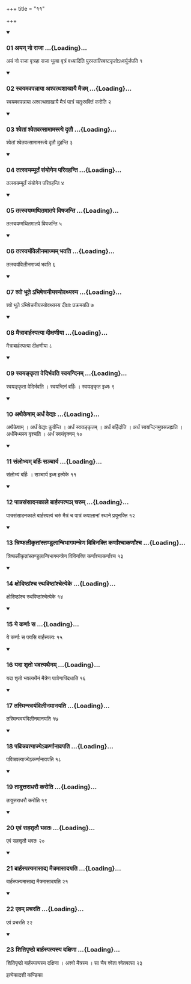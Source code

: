 +++
title = "११"

+++

<div class="js_include" includetitle="true" newlevelforh1="3" unfilled="" url="/vedAH_yajuH/taittirIyam/sUtram/ApastambaH/shrautam/vishvAsa-prastutiH/18/11/01_ayan_no_rAjA.md">
<details open><summary><h3>01 अयन् नो राजा ...{Loading}...</h3></summary>

अयं नो राजा वृत्रहा राजा भूत्वा वृत्रं वध्यादिति पुरस्तात्स्विष्टकृतोऽध्वर्युर्जपति १
</details>
</div>

<div class="js_include collapsed" newlevelforh1="4" title="सर्वाष् टीकाः" url="/vedAH_yajuH/taittirIyam/sUtram/ApastambaH/shrautam/sarvASh_TIkAH/18/11/01_ayan_no_rAjA.md"> </div>



<div class="js_include collapsed" newlevelforh1="4" title="मूलम्" url="/vedAH_yajuH/taittirIyam/sUtram/ApastambaH/shrautam/mUlam/18/11/01_ayan_no_rAjA.md"> </div>


<div class="js_include" includetitle="true" newlevelforh1="3" unfilled="" url="/vedAH_yajuH/taittirIyam/sUtram/ApastambaH/shrautam/vishvAsa-prastutiH/18/11/02_svayamavapannAyA_ashvatthashAkhAyai_maitram.md">
<details open><summary><h3>02 स्वयमवपन्नाया अश्वत्थशाखायै मैत्रम् ...{Loading}...</h3></summary>

स्वयमवपन्नाया अश्वत्थशाखायै मैत्रं पात्रं चतुःस्रक्तिं करोति २
</details>
</div>

<div class="js_include collapsed" newlevelforh1="4" title="सर्वाष् टीकाः" url="/vedAH_yajuH/taittirIyam/sUtram/ApastambaH/shrautam/sarvASh_TIkAH/18/11/02_svayamavapannAyA_ashvatthashAkhAyai_maitram.md"> </div>



<div class="js_include collapsed" newlevelforh1="4" title="मूलम्" url="/vedAH_yajuH/taittirIyam/sUtram/ApastambaH/shrautam/mUlam/18/11/02_svayamavapannAyA_ashvatthashAkhAyai_maitram.md"> </div>


<div class="js_include" includetitle="true" newlevelforh1="3" unfilled="" url="/vedAH_yajuH/taittirIyam/sUtram/ApastambaH/shrautam/vishvAsa-prastutiH/18/11/03_shvetAM_shvetavatsAmAmastye_dRtau.md">
<details open><summary><h3>03 श्वेतां श्वेतवत्सामामस्त्ये दृतौ ...{Loading}...</h3></summary>

श्वेतां श्वेतवत्सामामस्त्ये दृतौ दुहन्ति ३
</details>
</div>

<div class="js_include collapsed" newlevelforh1="4" title="सर्वाष् टीकाः" url="/vedAH_yajuH/taittirIyam/sUtram/ApastambaH/shrautam/sarvASh_TIkAH/18/11/03_shvetAM_shvetavatsAmAmastye_dRtau.md"> </div>



<div class="js_include collapsed" newlevelforh1="4" title="मूलम्" url="/vedAH_yajuH/taittirIyam/sUtram/ApastambaH/shrautam/mUlam/18/11/03_shvetAM_shvetavatsAmAmastye_dRtau.md"> </div>


<div class="js_include" includetitle="true" newlevelforh1="3" unfilled="" url="/vedAH_yajuH/taittirIyam/sUtram/ApastambaH/shrautam/vishvAsa-prastutiH/18/11/04_tatsvayammUrtaM_saMyogena_parivahanti.md">
<details open><summary><h3>04 तत्स्वयम्मूर्तं संयोगेन परिवहन्ति ...{Loading}...</h3></summary>

तत्स्वयम्मूर्तं संयोगेन परिवहन्ति ४
</details>
</div>

<div class="js_include collapsed" newlevelforh1="4" title="सर्वाष् टीकाः" url="/vedAH_yajuH/taittirIyam/sUtram/ApastambaH/shrautam/sarvASh_TIkAH/18/11/04_tatsvayammUrtaM_saMyogena_parivahanti.md"> </div>



<div class="js_include collapsed" newlevelforh1="4" title="मूलम्" url="/vedAH_yajuH/taittirIyam/sUtram/ApastambaH/shrautam/mUlam/18/11/04_tatsvayammUrtaM_saMyogena_parivahanti.md"> </div>


<div class="js_include" includetitle="true" newlevelforh1="3" unfilled="" url="/vedAH_yajuH/taittirIyam/sUtram/ApastambaH/shrautam/vishvAsa-prastutiH/18/11/05_tatsvayammathitamAtape_viShajanti.md">
<details open><summary><h3>05 तत्स्वयम्मथितमातपे विषजन्ति ...{Loading}...</h3></summary>

तत्स्वयम्मथितमातपे विषजन्ति ५
</details>
</div>

<div class="js_include collapsed" newlevelforh1="4" title="सर्वाष् टीकाः" url="/vedAH_yajuH/taittirIyam/sUtram/ApastambaH/shrautam/sarvASh_TIkAH/18/11/05_tatsvayammathitamAtape_viShajanti.md"> </div>



<div class="js_include collapsed" newlevelforh1="4" title="मूलम्" url="/vedAH_yajuH/taittirIyam/sUtram/ApastambaH/shrautam/mUlam/18/11/05_tatsvayammathitamAtape_viShajanti.md"> </div>


<div class="js_include" includetitle="true" newlevelforh1="3" unfilled="" url="/vedAH_yajuH/taittirIyam/sUtram/ApastambaH/shrautam/vishvAsa-prastutiH/18/11/06_tatsvayaMvilInamAjyam_bhavati.md">
<details open><summary><h3>06 तत्स्वयंविलीनमाज्यम् भवति ...{Loading}...</h3></summary>

तत्स्वयंविलीनमाज्यं भवति ६
</details>
</div>

<div class="js_include collapsed" newlevelforh1="4" title="सर्वाष् टीकाः" url="/vedAH_yajuH/taittirIyam/sUtram/ApastambaH/shrautam/sarvASh_TIkAH/18/11/06_tatsvayaMvilInamAjyam_bhavati.md"> </div>



<div class="js_include collapsed" newlevelforh1="4" title="मूलम्" url="/vedAH_yajuH/taittirIyam/sUtram/ApastambaH/shrautam/mUlam/18/11/06_tatsvayaMvilInamAjyam_bhavati.md"> </div>


<div class="js_include" includetitle="true" newlevelforh1="3" unfilled="" url="/vedAH_yajuH/taittirIyam/sUtram/ApastambaH/shrautam/vishvAsa-prastutiH/18/11/07_shvo_bhUte.abhiShechanIyasyovathyasya.md">
<details open><summary><h3>07 श्वो भूते ऽभिषेचनीयस्योवथ्यस्य ...{Loading}...</h3></summary>

श्वो भूते ऽभिषेचनीयस्योवथ्यस्य दीक्षाः प्रक्रमयति ७
</details>
</div>

<div class="js_include collapsed" newlevelforh1="4" title="सर्वाष् टीकाः" url="/vedAH_yajuH/taittirIyam/sUtram/ApastambaH/shrautam/sarvASh_TIkAH/18/11/07_shvo_bhUte.abhiShechanIyasyovathyasya.md"> </div>



<div class="js_include collapsed" newlevelforh1="4" title="मूलम्" url="/vedAH_yajuH/taittirIyam/sUtram/ApastambaH/shrautam/mUlam/18/11/07_shvo_bhUte.abhiShechanIyasyovathyasya.md"> </div>


<div class="js_include" includetitle="true" newlevelforh1="3" unfilled="" url="/vedAH_yajuH/taittirIyam/sUtram/ApastambaH/shrautam/vishvAsa-prastutiH/18/11/08_maitrAbArhaspatyA_dIxaNIyA.md">
<details open><summary><h3>08 मैत्राबार्हस्पत्या दीक्षणीया ...{Loading}...</h3></summary>

मैत्राबार्हस्पत्या दीक्षणीया ८
</details>
</div>

<div class="js_include collapsed" newlevelforh1="4" title="सर्वाष् टीकाः" url="/vedAH_yajuH/taittirIyam/sUtram/ApastambaH/shrautam/sarvASh_TIkAH/18/11/08_maitrAbArhaspatyA_dIxaNIyA.md"> </div>



<div class="js_include collapsed" newlevelforh1="4" title="मूलम्" url="/vedAH_yajuH/taittirIyam/sUtram/ApastambaH/shrautam/mUlam/18/11/08_maitrAbArhaspatyA_dIxaNIyA.md"> </div>


<div class="js_include" includetitle="true" newlevelforh1="3" unfilled="" url="/vedAH_yajuH/taittirIyam/sUtram/ApastambaH/shrautam/vishvAsa-prastutiH/18/11/09_svayankRtA_vedirbhavati_svayandinam.md">
<details open><summary><h3>09 स्वयङ्कृता वेदिर्भवति स्वयन्दिनम् ...{Loading}...</h3></summary>

स्वयङ्कृता वेदिर्भवति । स्वयन्दिनं बर्हिः । स्वयङ्कृत इध्मः ९
</details>
</div>

<div class="js_include collapsed" newlevelforh1="4" title="सर्वाष् टीकाः" url="/vedAH_yajuH/taittirIyam/sUtram/ApastambaH/shrautam/sarvASh_TIkAH/18/11/09_svayankRtA_vedirbhavati_svayandinam.md"> </div>



<div class="js_include collapsed" newlevelforh1="4" title="मूलम्" url="/vedAH_yajuH/taittirIyam/sUtram/ApastambaH/shrautam/mUlam/18/11/09_svayankRtA_vedirbhavati_svayandinam.md"> </div>


<div class="js_include" includetitle="true" newlevelforh1="3" unfilled="" url="/vedAH_yajuH/taittirIyam/sUtram/ApastambaH/shrautam/vishvAsa-prastutiH/18/11/10_athaikeShAm_ardhaM_vedyAH.md">
<details open><summary><h3>10 अथैकेषाम् अर्धं वेद्याः ...{Loading}...</h3></summary>

अथैकेषाम् । अर्धं वेद्याः कुर्वन्ति । अर्धं स्वयङ्कृतम् । अर्धं बर्हिर्दाति । अर्धं स्वयन्दिनमुपसन्नह्यति । अर्धमिध्मस्य वृश्चति । अर्धं स्वयंवृक्णम् १०
</details>
</div>

<div class="js_include collapsed" newlevelforh1="4" title="सर्वाष् टीकाः" url="/vedAH_yajuH/taittirIyam/sUtram/ApastambaH/shrautam/sarvASh_TIkAH/18/11/10_athaikeShAm_ardhaM_vedyAH.md"> </div>



<div class="js_include collapsed" newlevelforh1="4" title="मूलम्" url="/vedAH_yajuH/taittirIyam/sUtram/ApastambaH/shrautam/mUlam/18/11/10_athaikeShAm_ardhaM_vedyAH.md"> </div>


<div class="js_include" includetitle="true" newlevelforh1="3" unfilled="" url="/vedAH_yajuH/taittirIyam/sUtram/ApastambaH/shrautam/vishvAsa-prastutiH/18/11/11_saMlobhyam_barhiH_sanchArya.md">
<details open><summary><h3>11 संलोभ्यम् बर्हिः सञ्चार्य ...{Loading}...</h3></summary>

संलोभ्यं बर्हिः । सञ्चार्य इध्म इत्येके ११
</details>
</div>

<div class="js_include collapsed" newlevelforh1="4" title="सर्वाष् टीकाः" url="/vedAH_yajuH/taittirIyam/sUtram/ApastambaH/shrautam/sarvASh_TIkAH/18/11/11_saMlobhyam_barhiH_sanchArya.md"> </div>



<div class="js_include collapsed" newlevelforh1="4" title="मूलम्" url="/vedAH_yajuH/taittirIyam/sUtram/ApastambaH/shrautam/mUlam/18/11/11_saMlobhyam_barhiH_sanchArya.md"> </div>


<div class="js_include" includetitle="true" newlevelforh1="3" unfilled="" url="/vedAH_yajuH/taittirIyam/sUtram/ApastambaH/shrautam/vishvAsa-prastutiH/18/11/12_pAtrasaMsAdanakAle_bArhaspatya~n_charum.md">
<details open><summary><h3>12 पात्रसंसादनकाले बार्हस्पत्यञ् चरुम् ...{Loading}...</h3></summary>

पात्रसंसादनकाले बार्हस्पत्यं चरुं मैत्रं च पात्रं कपालानां स्थाने प्रयुनक्ति १२
</details>
</div>

<div class="js_include collapsed" newlevelforh1="4" title="सर्वाष् टीकाः" url="/vedAH_yajuH/taittirIyam/sUtram/ApastambaH/shrautam/sarvASh_TIkAH/18/11/12_pAtrasaMsAdanakAle_bArhaspatya~n_charum.md"> </div>



<div class="js_include collapsed" newlevelforh1="4" title="मूलम्" url="/vedAH_yajuH/taittirIyam/sUtram/ApastambaH/shrautam/mUlam/18/11/12_pAtrasaMsAdanakAle_bArhaspatya~n_charum.md"> </div>


<div class="js_include" includetitle="true" newlevelforh1="3" unfilled="" url="/vedAH_yajuH/taittirIyam/sUtram/ApastambaH/shrautam/vishvAsa-prastutiH/18/11/13_triShphalIkRtAMstaNDulAnvibhAgamantreNa_vivinakti_karNAMshchAkarNAMshcha.md">
<details open><summary><h3>13 त्रिष्फलीकृतांस्तण्डुलान्विभागमन्त्रेण विविनक्ति कर्णांश्चाकर्णांश्च ...{Loading}...</h3></summary>

त्रिष्फलीकृतांस्तण्डुलान्विभागमन्त्रेण विविनक्ति कर्णांश्चाकर्णांश्च १३
</details>
</div>

<div class="js_include collapsed" newlevelforh1="4" title="सर्वाष् टीकाः" url="/vedAH_yajuH/taittirIyam/sUtram/ApastambaH/shrautam/sarvASh_TIkAH/18/11/13_triShphalIkRtAMstaNDulAnvibhAgamantreNa_vivinakti_karNAMshchAkarNAMshcha.md"> </div>



<div class="js_include collapsed" newlevelforh1="4" title="मूलम्" url="/vedAH_yajuH/taittirIyam/sUtram/ApastambaH/shrautam/mUlam/18/11/13_triShphalIkRtAMstaNDulAnvibhAgamantreNa_vivinakti_karNAMshchAkarNAMshcha.md"> </div>


<div class="js_include" includetitle="true" newlevelforh1="3" unfilled="" url="/vedAH_yajuH/taittirIyam/sUtram/ApastambaH/shrautam/vishvAsa-prastutiH/18/11/14_xodiShThAMshcha_sthaviShThAMshchetyeke.md">
<details open><summary><h3>14 क्षोदिष्ठांश्च स्थविष्ठांश्चेत्येके ...{Loading}...</h3></summary>

क्षोदिष्ठांश्च स्थविष्ठांश्चेत्येके १४
</details>
</div>

<div class="js_include collapsed" newlevelforh1="4" title="सर्वाष् टीकाः" url="/vedAH_yajuH/taittirIyam/sUtram/ApastambaH/shrautam/sarvASh_TIkAH/18/11/14_xodiShThAMshcha_sthaviShThAMshchetyeke.md"> </div>



<div class="js_include collapsed" newlevelforh1="4" title="मूलम्" url="/vedAH_yajuH/taittirIyam/sUtram/ApastambaH/shrautam/mUlam/18/11/14_xodiShThAMshcha_sthaviShThAMshchetyeke.md"> </div>


<div class="js_include" includetitle="true" newlevelforh1="3" unfilled="" url="/vedAH_yajuH/taittirIyam/sUtram/ApastambaH/shrautam/vishvAsa-prastutiH/18/11/15_ye_karNAH_sa.md">
<details open><summary><h3>15 ये कर्णाः स ...{Loading}...</h3></summary>

ये कर्णाः स पयसि बार्हस्पत्यः १५
</details>
</div>

<div class="js_include collapsed" newlevelforh1="4" title="सर्वाष् टीकाः" url="/vedAH_yajuH/taittirIyam/sUtram/ApastambaH/shrautam/sarvASh_TIkAH/18/11/15_ye_karNAH_sa.md"> </div>



<div class="js_include collapsed" newlevelforh1="4" title="मूलम्" url="/vedAH_yajuH/taittirIyam/sUtram/ApastambaH/shrautam/mUlam/18/11/15_ye_karNAH_sa.md"> </div>


<div class="js_include" includetitle="true" newlevelforh1="3" unfilled="" url="/vedAH_yajuH/taittirIyam/sUtram/ApastambaH/shrautam/vishvAsa-prastutiH/18/11/16_yadA_shRto_bhavatyathainam.md">
<details open><summary><h3>16 यदा शृतो भवत्यथैनम् ...{Loading}...</h3></summary>

यदा शृतो भवत्यथैनं मैत्रेण पात्रेणापिदधाति १६
</details>
</div>

<div class="js_include collapsed" newlevelforh1="4" title="सर्वाष् टीकाः" url="/vedAH_yajuH/taittirIyam/sUtram/ApastambaH/shrautam/sarvASh_TIkAH/18/11/16_yadA_shRto_bhavatyathainam.md"> </div>



<div class="js_include collapsed" newlevelforh1="4" title="मूलम्" url="/vedAH_yajuH/taittirIyam/sUtram/ApastambaH/shrautam/mUlam/18/11/16_yadA_shRto_bhavatyathainam.md"> </div>


<div class="js_include" includetitle="true" newlevelforh1="3" unfilled="" url="/vedAH_yajuH/taittirIyam/sUtram/ApastambaH/shrautam/vishvAsa-prastutiH/18/11/17_tasminsvayaMvilInamAnayati.md">
<details open><summary><h3>17 तस्मिन्स्वयंविलीनमानयति ...{Loading}...</h3></summary>

तस्मिन्स्वयंविलीनमानयति १७
</details>
</div>

<div class="js_include collapsed" newlevelforh1="4" title="सर्वाष् टीकाः" url="/vedAH_yajuH/taittirIyam/sUtram/ApastambaH/shrautam/sarvASh_TIkAH/18/11/17_tasminsvayaMvilInamAnayati.md"> </div>



<div class="js_include collapsed" newlevelforh1="4" title="मूलम्" url="/vedAH_yajuH/taittirIyam/sUtram/ApastambaH/shrautam/mUlam/18/11/17_tasminsvayaMvilInamAnayati.md"> </div>


<div class="js_include" includetitle="true" newlevelforh1="3" unfilled="" url="/vedAH_yajuH/taittirIyam/sUtram/ApastambaH/shrautam/vishvAsa-prastutiH/18/11/18_pavitravatyAjye-karNAnAvapati.md">
<details open><summary><h3>18 पवित्रवत्याज्येऽकर्णानावपति ...{Loading}...</h3></summary>

पवित्रवत्याज्येऽकर्णानावपति १८
</details>
</div>

<div class="js_include collapsed" newlevelforh1="4" title="सर्वाष् टीकाः" url="/vedAH_yajuH/taittirIyam/sUtram/ApastambaH/shrautam/sarvASh_TIkAH/18/11/18_pavitravatyAjye-karNAnAvapati.md"> </div>



<div class="js_include collapsed" newlevelforh1="4" title="मूलम्" url="/vedAH_yajuH/taittirIyam/sUtram/ApastambaH/shrautam/mUlam/18/11/18_pavitravatyAjye-karNAnAvapati.md"> </div>


<div class="js_include" includetitle="true" newlevelforh1="3" unfilled="" url="/vedAH_yajuH/taittirIyam/sUtram/ApastambaH/shrautam/vishvAsa-prastutiH/18/11/19_tAvuttarAdharau_karoti.md">
<details open><summary><h3>19 तावुत्तराधरौ करोति ...{Loading}...</h3></summary>

तावुत्तराधरौ करोति १९
</details>
</div>

<div class="js_include collapsed" newlevelforh1="4" title="सर्वाष् टीकाः" url="/vedAH_yajuH/taittirIyam/sUtram/ApastambaH/shrautam/sarvASh_TIkAH/18/11/19_tAvuttarAdharau_karoti.md"> </div>



<div class="js_include collapsed" newlevelforh1="4" title="मूलम्" url="/vedAH_yajuH/taittirIyam/sUtram/ApastambaH/shrautam/mUlam/18/11/19_tAvuttarAdharau_karoti.md"> </div>


<div class="js_include" includetitle="true" newlevelforh1="3" unfilled="" url="/vedAH_yajuH/taittirIyam/sUtram/ApastambaH/shrautam/vishvAsa-prastutiH/18/11/20_evaM_sahashRtau_bhavataH.md">
<details open><summary><h3>20 एवं सहशृतौ भवतः ...{Loading}...</h3></summary>

एवं सहशृतौ भवतः २०
</details>
</div>

<div class="js_include collapsed" newlevelforh1="4" title="सर्वाष् टीकाः" url="/vedAH_yajuH/taittirIyam/sUtram/ApastambaH/shrautam/sarvASh_TIkAH/18/11/20_evaM_sahashRtau_bhavataH.md"> </div>



<div class="js_include collapsed" newlevelforh1="4" title="मूलम्" url="/vedAH_yajuH/taittirIyam/sUtram/ApastambaH/shrautam/mUlam/18/11/20_evaM_sahashRtau_bhavataH.md"> </div>


<div class="js_include" includetitle="true" newlevelforh1="3" unfilled="" url="/vedAH_yajuH/taittirIyam/sUtram/ApastambaH/shrautam/vishvAsa-prastutiH/18/11/21_bArhaspatyamAsAdya_maitramAsAdayati.md">
<details open><summary><h3>21 बार्हस्पत्यमासाद्य मैत्रमासादयति ...{Loading}...</h3></summary>

बार्हस्पत्यमासाद्य मैत्रमासादयति २१
</details>
</div>

<div class="js_include collapsed" newlevelforh1="4" title="सर्वाष् टीकाः" url="/vedAH_yajuH/taittirIyam/sUtram/ApastambaH/shrautam/sarvASh_TIkAH/18/11/21_bArhaspatyamAsAdya_maitramAsAdayati.md"> </div>



<div class="js_include collapsed" newlevelforh1="4" title="मूलम्" url="/vedAH_yajuH/taittirIyam/sUtram/ApastambaH/shrautam/mUlam/18/11/21_bArhaspatyamAsAdya_maitramAsAdayati.md"> </div>


<div class="js_include" includetitle="true" newlevelforh1="3" unfilled="" url="/vedAH_yajuH/taittirIyam/sUtram/ApastambaH/shrautam/vishvAsa-prastutiH/18/11/22_evam_pracharati.md">
<details open><summary><h3>22 एवम् प्रचरति ...{Loading}...</h3></summary>

एवं प्रचरति २२
</details>
</div>

<div class="js_include collapsed" newlevelforh1="4" title="सर्वाष् टीकाः" url="/vedAH_yajuH/taittirIyam/sUtram/ApastambaH/shrautam/sarvASh_TIkAH/18/11/22_evam_pracharati.md"> </div>



<div class="js_include collapsed" newlevelforh1="4" title="मूलम्" url="/vedAH_yajuH/taittirIyam/sUtram/ApastambaH/shrautam/mUlam/18/11/22_evam_pracharati.md"> </div>


<div class="js_include" includetitle="true" newlevelforh1="3" unfilled="" url="/vedAH_yajuH/taittirIyam/sUtram/ApastambaH/shrautam/vishvAsa-prastutiH/18/11/23_shitipRShTho_bArhaspatyasya_daxiNA.md">
<details open><summary><h3>23 शितिपृष्ठो बार्हस्पत्यस्य दक्षिणा ...{Loading}...</h3></summary>

शितिपृष्ठो बार्हस्पत्यस्य दक्षिणा । अश्वो मैत्रस्य । सा चैव श्वेता श्वेतवत्सा २३
</details>
</div>

<div class="js_include collapsed" newlevelforh1="4" title="सर्वाष् टीकाः" url="/vedAH_yajuH/taittirIyam/sUtram/ApastambaH/shrautam/sarvASh_TIkAH/18/11/23_shitipRShTho_bArhaspatyasya_daxiNA.md"> </div>



<div class="js_include collapsed" newlevelforh1="4" title="मूलम्" url="/vedAH_yajuH/taittirIyam/sUtram/ApastambaH/shrautam/mUlam/18/11/23_shitipRShTho_bArhaspatyasya_daxiNA.md"> </div>





  
इत्येकादशी कण्डिका 
